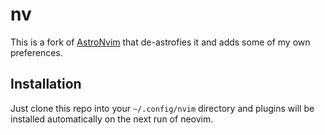 # nv

This is a fork of [AstroNvim](https://github.com/AstroNvim/AstroNvim) that
de-astrofies it and adds some of my own preferences.

## Installation

Just clone this repo into your `~/.config/nvim` directory and plugins will be
installed automatically on the next run of neovim.
